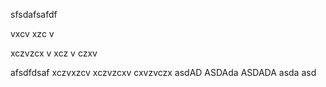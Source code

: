 sfsdafsafdf

vxcv
xzc
v

xczvzcx
v
xcz
v
czxv

afsdfdsaf
xczvxzcv
xczvzcxv
cxvzvczx
asdAD
ASDAda
ASDADA
asda
asd
